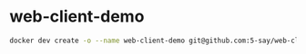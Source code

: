 # web-client-demo

```sh
docker dev create -o --name web-client-demo git@github.com:5-say/web-client-demo.git
```
